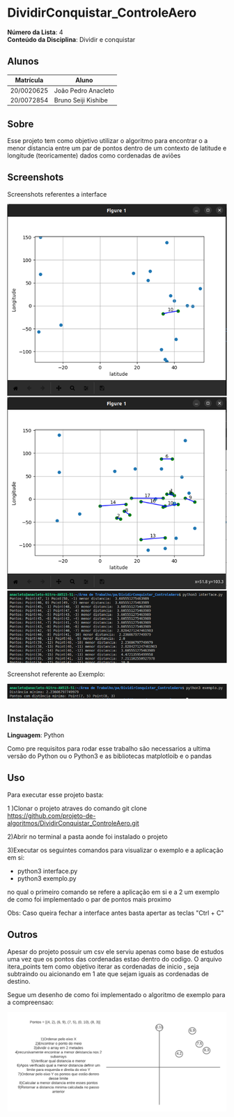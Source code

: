 # DividirConquistar_ControleAero

**Número da Lista**: 4<br>
**Conteúdo da Disciplina**: Dividir e conquistar <br>

## Alunos
|Matrícula | Aluno |
| -- | -- |
| 20/0020625  |  João Pedro Anacleto|
| 20/0072854|  Bruno Seiji Kishibe |

## Sobre 

Esse projeto tem como objetivo utilizar o algoritmo para encontrar o a menor distancia entre um par de pontos dentro de um contexto de latitude e longitude (teoricamente) dados como cordenadas de aviões

## Screenshots

Screenshots referentes a interface

![ interface](imagens/1.png)
![ interface 2](imagens/2.png)
![ console da interface](imagens/3.png)

Screenshot referente ao Exemplo:

![Exemplo](imagens/4.png)

## Instalação 
**Linguagem**: Python<br>

Como pre requisitos para rodar esse trabalho são necessarios a ultima versão do Python ou o Python3 e as bibliotecas matplotloib e o pandas


## Uso 
Para executar esse projeto basta:

1 )Clonar o projeto atraves do comando git clone https://github.com/projeto-de-algoritmos/DividirConquistar_ControleAero.git

2)Abrir no terminal a pasta aonde foi instalado o projeto

3)Executar os seguintes comandos para visualizar o exemplo e a aplicação em si:
 - python3 interface.py
 - python3 exemplo.py

no qual o primeiro comando se refere a aplicação em si e a 2 um exemplo de como foi implementado o par de pontos mais proximo

Obs: Caso queira fechar a interface antes basta apertar as teclas "Ctrl + C"

## Outros 

Apesar do projeto possuir um csv ele serviu apenas como base de estudos uma vez que os pontos das cordenadas estao dentro do codigo.
O arquivo itera_points tem como objetivo iterar as cordenadas de inicio , seja subtraindo ou aicionando em 1 ate que sejam iguais as cordenadas de destino.

Segue um desenho de como foi implementado o algoritmo de exemplo para a compreensao:

![exemplo](imagens/exemplo_foto.png)



